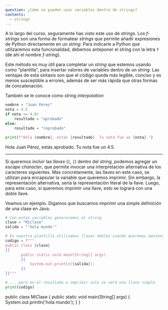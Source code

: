```yaml
---
question: ¿Cómo se pueden usar variables dentro de strings?
contents:
  - strings
---
```


A lo largo del curso, seguramente has visto este uso de *strings*. Los *f-strings* son una forma de formatear *strings* que permite añadir expresiones de Python directamente en un *string*. Para indicarle a Python que utilizaremos esta funcionalidad, debemos anteponer el string con la letra `f` (de ahí el nombre *f-string*). 

Este método es muy útil para completar un *string* que estemos usando como "plantilla", para insertar valores de variables dentro de un *string*. Las ventajas de esta sintaxis son que el código queda más legible, conciso y es menos susceptible a errores, además de ser más rápida que otras formas de concatenación.

También se le conoce como *string interpolation*

```py
nombre = "Juan Pérez"
nota = 4.5
if nota >= 4.0:
    resultado = "aprobado"
else:
    resultado = "reprobado"

print(f"Hola {nombre}, estás {resultado}. Tu nota fue un {nota}.")
```
Hola Juan Pérez, estás aprobado. Tu nota fue un 4.5.

---

Si queremos incluir las *llaves* (`{`, `}`) dentro del *string*, podemos agregar un *escape character*, que permite invocar una interpretación alternativa de los caracteres siguientes. Más concretamente, las llaves en este caso, se utilizan para encapsular la variable que queremos imprimir. Sin embargo, la representación alternativa, sería la representación literal de la llave. Luego, para este caso, si queremos imprimir una llave, esto se logrará con una doble llave.

Veamos un ejemplo. Digamos que buscamos imprimir una simple definición de una clase en Java.

```py
# Con estas variables generaremos el string
clase = "MiClase"
salida = "'hola mundo'"

# En nuestra plantilla utilizamos llaves dobles cuando queremos mantenerlas...
codigo = f"""
public class {clase} 
{{
       public static void main(String[] args) 
       {{
           System.out.println({salida});
       }} 
}}"""

# ... pero en el resultado a imprimir solo se verá una llave simple
print(codigo)
```
public class MiClase 
{
       public static void main(String[] args) 
       {
           System.out.println('hola mundo');
       } 
}